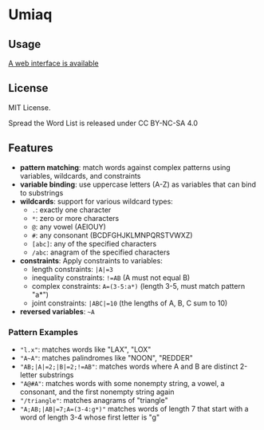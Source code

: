 # Umiaq

## Usage
[A web interface is available](web/index.html)

## License
MIT License.

Spread the Word List is released under CC BY-NC-SA 4.0

## Features

- **pattern matching**: match words against complex patterns using variables, wildcards, and constraints
- **variable binding**: use uppercase letters \(A-Z\) as variables that can bind to substrings
- **wildcards**: support for various wildcard types:
    - `.`: exactly one character
    - `*`: zero or more characters
    - `@`: any vowel (AEIOUY)
    - `#`: any consonant (BCDFGHJKLMNPQRSTVWXZ)
    - `[abc]`: any of the specified characters
    - `/abc`: anagram of the specified characters
- **constraints**: Apply constraints to variables:
    - length constraints: `|A|=3`
    - inequality constraints: `!=AB` (A must not equal B)
    - complex constraints: `A=(3-5:a*)` (length 3-5, must match pattern "a*")
    - joint constraints: `|ABC|=10` (the lengths of A, B, C sum to 10)
- **reversed variables**: `~A`

### Pattern Examples

- `"l.x"`: matches words like "LAX", "LOX"
- `"A~A"`: matches palindromes like "NOON", "REDDER"
- `"AB;|A|=2;|B|=2;!=AB"`: matches words where A and B are distinct 2-letter substrings
- `"A@#A"`: matches words with some nonempty string, a vowel, a consonant, and the first nonempty string again
- `"/triangle"`: matches anagrams of "triangle"
- `"A;AB;|AB|=7;A=(3-4:g*)"` matches words of length 7 that start with a word of length 3-4 whose first letter is "g"
